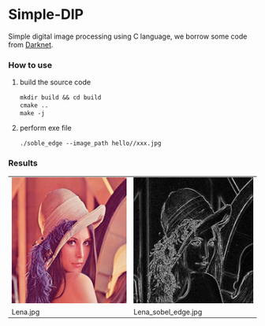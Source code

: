 # Simple-DIP
Simple digital image processing using C language, we borrow some code from [Darknet](https://github.com/pjreddie/darknet).

### How to use

1. build the source code

   ```
   mkdir build && cd build
   cmake ..
   make -j
   ```



2. perform exe file

   ```
   ./soble_edge --image_path hello//xxx.jpg
   ```

### Results


 <table align="center">
  <tr>
    <td><img src="doc/lena.jpg" width="256" height="256"></td>
    <td><img src="doc/outputs/lena-sobel-edge.jpg" width="256" height="256"></td>
  </tr>
  <tr>
    <td>Lena.jpg</td>
    <td>Lena_sobel_edge.jpg</td>
  </tr>
</table>
